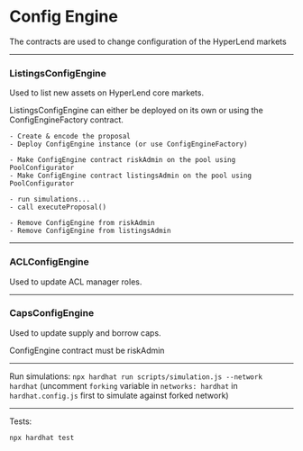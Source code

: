# Config Engine

The contracts are used to change configuration of the HyperLend markets

---

### ListingsConfigEngine

Used to list new assets on HyperLend core markets.

ListingsConfigEngine can either be deployed on its own or using the ConfigEngineFactory contract.

```
- Create & encode the proposal
- Deploy ConfigEngine instance (or use ConfigEngineFactory)

- Make ConfigEngine contract riskAdmin on the pool using PoolConfigurator
- Make ConfigEngine contract listingsAdmin on the pool using PoolConfigurator

- run simulations...
- call executeProposal()

- Remove ConfigEngine from riskAdmin
- Remove ConfigEngine from listingsAdmin
```

---

### ACLConfigEngine

Used to update ACL manager roles.

---

### CapsConfigEngine

Used to update supply and borrow caps.

ConfigEngine contract must be riskAdmin

---

Run simulations: `npx hardhat run scripts/simulation.js --network hardhat`
(uncomment `forking` variable in `networks: hardhat` in `hardhat.config.js` first to simulate against forked network)

---

Tests:

`npx hardhat test`